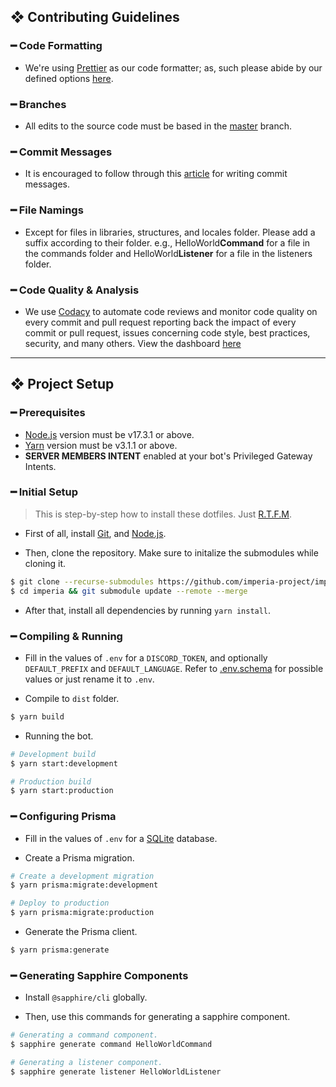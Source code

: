 ## ❖ Contributing Guidelines

### ━ Code Formatting

-   We're using [Prettier](https://prettier.io) as our code formatter; as, such please abide by our defined options [here](.prettierrc).

### ━ Branches

-   All edits to the source code must be based in the [master](https://github.com/imperia-project/imperia) branch.

### ━ Commit Messages

-   It is encouraged to follow through this [article](https://conventionalcommits.org/en/) for writing commit messages.

### ━ File Namings

-   Except for files in libraries, structures, and locales folder. Please add a suffix according to their folder. e.g., HelloWorld**Command** for a file in the commands folder and HelloWorld**Listener** for a file in the listeners folder.

### ━ Code Quality & Analysis

-   We use [Codacy](https://www.codacy.com) to automate code reviews and monitor code quality on every commit and pull request reporting back the impact of every commit or pull request, issues concerning code style, best practices, security, and many others. View the dashboard [here](https://app.codacy.com/gh/imperia-project/imperia/dashboard)

---

## ❖ Project Setup

### ━ Prerequisites

-   [Node.js](https://nodejs.org) version must be v17.3.1 or above.
-   [Yarn](https://yarnpkg.com) version must be v3.1.1 or above.
-   **SERVER MEMBERS INTENT** enabled at your bot's Privileged Gateway Intents.

### ━ Initial Setup

> This is step-by-step how to install these dotfiles. Just [R.T.F.M](https://en.wikipedia.org/wiki/RTFM).

-   First of all, install [Git](https://git-scm.com/), and [Node.js](https://nodejs.org/en/).

-   Then, clone the repository. Make sure to initalize the submodules while cloning it.

```sh
$ git clone --recurse-submodules https://github.com/imperia-project/imperia.git
$ cd imperia && git submodule update --remote --merge
```

-   After that, install all dependencies by running `yarn install`.

### ━ Compiling & Running

-   Fill in the values of `.env` for a `DISCORD_TOKEN`, and optionally `DEFAULT_PREFIX` and `DEFAULT_LANGUAGE`. Refer to [.env.schema](.env.schema) for possible values or just rename it to `.env`.

-   Compile to `dist` folder.

```bash
$ yarn build
```

-   Running the bot.

```bash
# Development build
$ yarn start:development

# Production build
$ yarn start:production
```

### ━ Configuring Prisma

-   Fill in the values of `.env` for a [SQLite](https://www.sqlite.org/) database.

-   Create a Prisma migration.

```bash
# Create a development migration
$ yarn prisma:migrate:development

# Deploy to production
$ yarn prisma:migrate:production
```

-   Generate the Prisma client.

```bash
$ yarn prisma:generate
```

### ━ Generating Sapphire Components

-   Install `@sapphire/cli` globally.

-   Then, use this commands for generating a sapphire component.

```sh
# Generating a command component.
$ sapphire generate command HelloWorldCommand

# Generating a listener component.
$ sapphire generate listener HelloWorldListener
```
